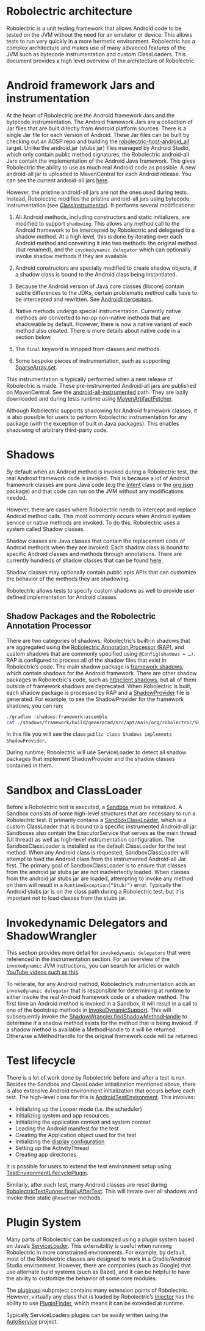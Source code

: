# Robolectric architecture

Robolectric is a unit testing framework that allows Android code to be tested on
the JVM without the need for an emulator or device. This allows tests to run
very quickly in a more hermetic environment. Robolectric has a complex
architecture and makes use of many advanced features of the JVM such as bytecode
instrumentation and custom ClassLoaders. This document provides a high level
overview of the architecture of Robolectric.

# Android framework Jars and instrumentation

At the heart of Robolectric are the Android framework Jars and the bytecode
instrumentation. The Android framework Jars are a collection of Jar files that
are built directly from Android platform sources. There is a single Jar file for
each version of Android. These Jar files can be built by checking out an AOSP
repo and building the
[robolectric-host-android\_all](https://cs.android.com/android/platform/superproject/main/+/main:external/robolectric/Android.bp;l=99)
target. Unlike the android.jar (stubs jar) files managed by Android Studio,
which only contain public method signatures, the Robolectric android-all Jars
contain the implementation of the Android Java framework. This gives Robolectric
the ability to use as much real Android code as possible. A new android-all jar
is uploaded to MavenCentral for each Android release. You can see the current
android-all jars
[here](https://repo1.maven.org/maven2/org/robolectric/android-all/).

However, the pristine android-all jars are not the ones used during tests.
Instead, Robolectric modifies the pristine android-all jars using bytecode
instrumentation (see
[ClassInstrumentor](https://github.com/robolectric/robolectric/blob/master/sandbox/src/main/java/org/robolectric/internal/bytecode/ClassInstrumentor.java)).
It performs several modifications:

1. All Android methods, including constructors and static initializers, are
   modified to support `shadowing`. This allows any method call to the Android
   framework to be intercepted by Robolectric and delegated to a shadow method.
   At a high level, this is done by iterating over each Android method and
   converting it into two methods: the original method (but renamed), and the
   `invokedynamic delegator` which can optionally invoke shadow methods if they
   are available.

1. Android constructors are specially modified to create shadow objects, if a
   shadow class is bound to the Android class being instantiated.

1. Because the Android version of Java core classes (libcore) contain subtle
   differences to the JDKs, certain problematic method calls have to be
   intercepted and rewritten. See
   [AndroidInterceptors](https://github.com/robolectric/robolectric/blob/master/sandbox/src/main/java/org/robolectric/interceptors/AndroidInterceptors.java).

1. Native methods undergo special instrumentation. Currently native methods are
   converted to no-op non-native methods that are shadowable by default.
   However, there is now a native variant of each method also created. There is
   more details about native code in a section below.

1. The `final` keyword is stripped from classes and methods.

1. Some bespoke pieces of instrumentation, such as supporting
   [SparseArray.set](https://github.com/robolectric/robolectric/blob/master/sandbox/src/main/java/org/robolectric/internal/bytecode/ClassInstrumentor.java#L201).

This instrumentation is typically performed when a new release of Robolectric is
made. These pre-instrumented Android-all jars are published on MavenCentral. See
the
[android-all-instrumented](https://repo1.maven.org/maven2/org/robolectric/android-all-instrumented/)
path. They are lazily downloaded and during tests runtime using
[MavenArtifactFetcher](https://github.com/robolectric/robolectric/blob/master/plugins/maven-dependency-resolver/src/main/java/org/robolectric/internal/dependency/MavenArtifactFetcher.java).

Although Robolectric supports shadowing for Android framework classes, it is
also possible for users to perform Robolectric instrumentation for any package
(with the exception of built in Java packages). This enables shadowing of
arbitrary third-party code.

# Shadows

By default when an Android method is invoked during a Robolectric test, the real
Android framework code is invoked. This is because a lot of Android framework
classes are pure Java code (e.g the
[Intent](https://cs.android.com/android/platform/superproject/main/+/main:frameworks/base/core/java/android/content/Intent.java)
class or the
[org.json](https://cs.android.com/android/platform/superproject/main/+/main:libcore/json/src/main/java/org/json/)
package) and that code can run on the JVM without any modifications needed.

However, there are cases where Robolectric needs to intercept and replace
Android method calls. This most commonly occurs when Android system service or
native methods are invoked. To do this, Robolectric uses a system called Shadow
classes.

Shadow classes are Java classes that contain the replacement code of Android
methods when they are invoked. Each shadow class is bound to specific Android
classes and methods through annotations. There are currently hundreds of shadow
classes that can be found
[here](https://github.com/robolectric/robolectric/tree/master/shadows/framework/src/main/java/org/robolectric/shadows).

Shadow classes may optionally contain public apis APIs that can customize the
behavior of the methods they are shadowing.

Robolectric allows tests to specify custom shadows as well to provide user
defined implementation for Android classes.

## Shadow Packages and the Robolectric Annotation Processor 

There are two categories of shadows: Robolectric’s built-in shadows that are
aggregated using the [Robolectric Annotation Processor
(RAP)](https://github.com/robolectric/robolectric/blob/master/processor/src/main/java/org/robolectric/annotation/processing/RobolectricProcessor.java),
and custom shadows that are commonly specified using `@Config(shadows = …)`. RAP
is configured to process all of the shadow files that exist in Robolectric’s
code. The main shadow package is [framework
shadows](https://github.com/robolectric/robolectric/tree/master/shadows/framework),
which contain shadows for the Android framework. There are other shadow packages
in Robolectric's code, such as [httpclient
shadows](https://github.com/robolectric/robolectric/tree/master/shadows/httpclient),
but all of them outside of framework shadows are deprecated. When Robolectric is
built, each shadow package is processed by RAP and a
[ShadowProvider](https://github.com/robolectric/robolectric/blob/master/shadowapi/src/main/java/org/robolectric/internal/ShadowProvider.java)
file is generated. For example, to see the ShadowProvider for the framework
shadows, you can run:

```sh
./gradlew :shadows:framework:assemble
cat ./shadows/framework/build/generated/src/apt/main/org/robolectric/Shadows.java
```

In this file you will see the class `public class Shadows implements
ShadowProvider`.

During runtime, Robolectric will use ServiceLoader to detect all shadow packages
that implement ShadowProvider and the shadow classes contained in them.

# Sandbox and ClassLoader

Before a Robolectric test is executed, a
[Sandbox](https://github.com/robolectric/robolectric/blob/master/sandbox/src/main/java/org/robolectric/internal/bytecode/Sandbox.java)
must be initialized. A Sandbox consists of some high-level structures that are
necessary to run a Robolectric test. It primarily contains a
[SandboxClassLoader](https://github.com/robolectric/robolectric/blob/master/sandbox/src/main/java/org/robolectric/internal/bytecode/SandboxClassLoader.java),
which is a custom ClassLoader that is bound to a specific instrumented
Android-all jar. Sandboxes also contain the ExecutorService that serves as the
main thread (UI thread) as well as high-level instrumentation configuration. The
SandboxClassLoader is installed as the default ClassLoader for the test method.
When any Android class is requested, SandboxClassLoader will attempt to load the
Android class from the instrumented Android-all Jar first. The primary goal of
SandboxClassLoader is to ensure that classes from the android.jar stubs jar are
not inadvertently loaded. When classes from the android.jar stubs jar are
loaded, attempting to invoke any method on them will result in a
`RuntimeException(“Stub!”)` error. Typically the Android stubs jar is on the
class path during a Robolectric test, but it is important not to load classes
from the stubs jar.

# Invokedynamic Delegators and ShadowWrangler

This section provides more detail for `invokedynamic delegators` that were
referenced in the instrumentation section. For an overview of the
`invokedynamic` JVM instructions, you can search for articles or watch [YouTube
videos such as this](https://www.youtube.com/watch?v=KhiECfzyVt0).

To reiterate, for any Android method, Robolectric’s instrumentation adds an
`invokedynamic delegator` that is responsible for determining at runtime to
either invoke the real Android framework code or a shadow method. The first time
an Android method is invoked in a Sandbox, it will result in a call to one of
the bootstrap methods in
[InvokeDynamicSupport](https://github.com/robolectric/robolectric/blob/master/sandbox/src/main/java/org/robolectric/internal/bytecode/InvokeDynamicSupport.java).
This will subsequently invoke the
[ShadowWrangler.findShadowMethodHandle](https://github.com/robolectric/robolectric/blob/master/sandbox/src/main/java/org/robolectric/internal/bytecode/ShadowWrangler.java#L197)
to determine if a shadow method exists for the method that is being invoked.  If
a shadow method is available a MethodHandle to it will be returned. Otherwise a
MethodHandle for the original framework code will be returned.

# Test lifecycle

There is a lot of work done by Robolectric before and after a test is run.
Besides the Sandbox and ClassLoader initialization mentioned above, there is
also extensive Android environment initialization that occurs before each test.
The high-level class for this is
[AndroidTestEnvironment](https://github.com/robolectric/robolectric/blob/master/robolectric/src/main/java/org/robolectric/android/internal/AndroidTestEnvironment.java).
This involves:

*   Initializing up the Looper mode (i.e. the scheduler)
*   Initializing system and app resources
*   Initializing the application context and system context
*   Loading the Android manifest for the test
*   Creating the Application object used for the test
*   Initializing the [display configuration](https://robolectric.org/device-configuration/)
*   Setting up the ActivityThread
*   Creating app directories

It is possible for users to extend the test environment setup using
[TestEnvironmentLifecyclePlugin](https://github.com/robolectric/robolectric/blob/master/pluginapi/src/main/java/org/robolectric/pluginapi/TestEnvironmentLifecyclePlugin.java).

Similarly, after each test, many Android classes are reset during
[RobolectricTestRunner.finallyAfterTest](https://github.com/robolectric/robolectric/blob/master/robolectric/src/main/java/org/robolectric/RobolectricTestRunner.java#L301).
This will iterate over all shadows and invoke their static `@Resetter` methods.

# Plugin System

Many parts of Robolectric can be customized using a plugin system based on
Java’s
[ServiceLoader](https://docs.oracle.com/javase/8/docs/api/java/util/ServiceLoader.html).
This extensibility is useful when running Robolectric in more constrained
environments. For example, by default, most of the Robolectric classes are
designed to work in a Gradle/Android Studio environment. However, there are
companies (such as Google) that use alternate build systems (such as Bazel), and
it can be helpful to have the ability to customize the behavior of some core
modules.

The
[pluginapi](https://github.com/robolectric/robolectric/tree/master/pluginapi/src)
subproject contains many extension points of Robolectric. However, virtually any
class that is loaded by Robolectric’s
[Injector](https://github.com/robolectric/robolectric/blob/master/utils/src/main/java/org/robolectric/util/inject/Injector.java)
has the ability to use
[PluginFinder](https://github.com/robolectric/robolectric/blob/master/utils/src/main/java/org/robolectric/util/inject/PluginFinder.java),
which means it can be extended at runtime.

Typically ServiceLoaders plugins can be easily written using the
[AutoService](https://github.com/google/auto/tree/main/service) project.

